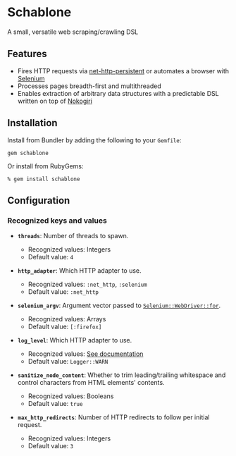 # Schablone
A small, versatile web scraping/crawling DSL

## Features
* Fires HTTP requests via [net-http-persistent](https://github.com/drbrain/net-http-persistent) or automates a browser with [Selenium](https://github.com/seleniumhq/selenium)
* Processes pages breadth-first and multithreaded
* Enables extraction of arbitrary data structures with a predictable DSL written on top of [Nokogiri](https://github.com/sparklemotion/nokogiri)

## Installation
Install from Bundler by adding the following to your `Gemfile`:

```
gem schablone
```
Or install from RubyGems:

```
% gem install schablone
```

## Configuration
### Recognized keys and values
* __`threads`__: Number of threads to spawn.
	* Recognized values: Integers
	* Default value: `4`

* __`http_adapter`__: Which HTTP adapter to use.
	* Recognized values: `:net_http`, `:selenium`
	* Default value: `:net_http`

* __`selenium_argv`__: Argument vector passed to [`Selenium::WebDriver::for`](http://selenium.googlecode.com/git/docs/api/rb/Selenium/WebDriver.html#for-class_method).
	* Recognized values: Arrays
	* Default value: `[:firefox]`

* __`log_level`__: Which HTTP adapter to use.
	* Recognized values: [See documentation](http://ruby-doc.org/stdlib-2.1.0/libdoc/logger/rdoc/Logger.html)
	* Default value: `Logger::WARN`

* __`sanitize_node_content`__: Whether to trim leading/trailing whitespace and control characters from HTML elements' contents.
	* Recognized values: Booleans
	* Default value: `true`

* __`max_http_redirects`__: Number of HTTP redirects to follow per initial request.
	* Recognized values: Integers
	* Default value: `3`